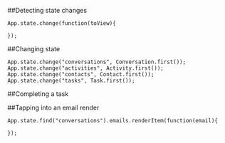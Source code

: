 
##Detecting state changes

    App.state.change(function(toView){
      
    });
    
##Changing state

    App.state.change("conversations", Conversation.first());
    App.state.change("activities", Activity.first());
    App.state.change("contacts", Contact.first());
    App.state.change("tasks", Task.first());
    
##Completing a task

##Tapping into an email render

    App.state.find("conversations").emails.renderItem(function(email){
      
    });